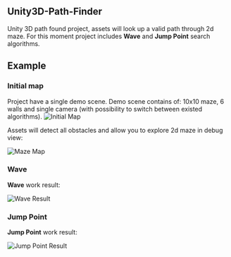 ## Unity3D-Path-Finder
Unity 3D path found project, assets will look up a valid path through 2d maze. For this moment project includes **Wave** and **Jump Point** search algorithms.

## Example
### Initial map
Project have a single demo scene. Demo scene contains of: 10x10 maze, 6 walls and single camera (with possibility to switch between existed algorithms).
![Initial Map](https://raw2.github.com/VladikAN/Unity3D-Path-Finder/master/Pics/initial.png "Initial Map")

Assets will detect all obstacles and allow you to explore 2d maze in debug view:

![Maze Map](https://raw2.github.com/VladikAN/Unity3D-Path-Finder/master/Pics/maze.png "Maze Map")

### Wave
**Wave** work result:

![Wave Result](https://raw2.github.com/VladikAN/Unity3D-Path-Finder/master/Pics/wave.png "Wave Result")

### Jump Point
**Jump Point** work result:

![Jump Point Result](https://raw2.github.com/VladikAN/Unity3D-Path-Finder/master/Pics/jump-point.png "Jump Point Result")
